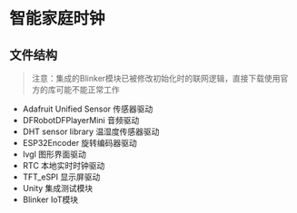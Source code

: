 # 智能家庭时钟

## 文件结构

> 注意：集成的Blinker模块已被修改初始化时的联网逻辑，直接下载使用官方的库可能不能正常工作

- Adafruit Unified Sensor 传感器驱动
- DFRobotDFPlayerMini 音频驱动
- DHT sensor library 温湿度传感器驱动
- ESP32Encoder 旋转编码器驱动
- lvgl 图形界面驱动
- RTC 本地实时时钟驱动
- TFT_eSPI 显示屏驱动
- Unity 集成测试模块
- Blinker IoT模块
